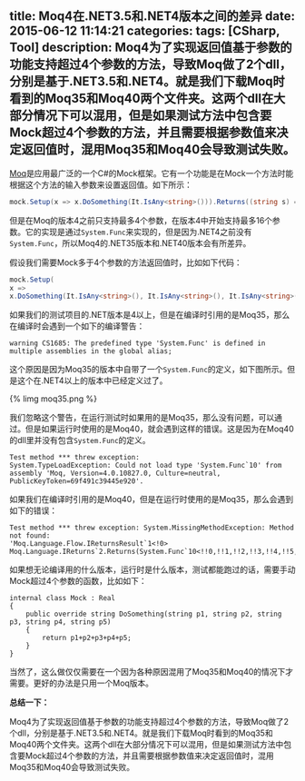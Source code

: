 title: Moq4在.NET3.5和.NET4版本之间的差异
date: 2015-06-12 11:14:21
categories:
tags: [CSharp, Tool]
description: Moq4为了实现返回值基于参数的功能支持超过4个参数的方法，导致Moq做了2个dll，分别是基于.NET3.5和.NET4。就是我们下载Moq时看到的Moq35和Moq40两个文件夹。这两个dll在大部分情况下可以混用，但是如果测试方法中包含要Mock超过4个参数的方法，并且需要根据参数值来决定返回值时，混用Moq35和Moq40会导致测试失败。
---
[Moq](https://github.com/Moq/moq4)是应用最广泛的一个C#的Mock框架。它有一个功能是在Mock一个方法时能根据这个方法的输入参数来设置返回值。如下所示：
```csharp
mock.Setup(x => x.DoSomething(It.IsAny<string>())).Returns((string s) => s.ToLower());
```

但是在Moq的版本4之前只支持最多4个参数，在版本4中开始支持最多16个参数。它的实现是通过`System.Func`来实现的，但是因为.NET4之前没有`System.Func`，所以Moq4的.NET35版本和.NET40版本会有所差异。

假设我们需要Mock多于4个参数的方法返回值时，比如如下代码：
```csharp
mock.Setup(
x =>
x.DoSomething(It.IsAny<string>(), It.IsAny<string>(), It.IsAny<string>(), It.IsAny<string>(), It.IsAny<string>()).Returns((string p1, string p2, string p3, string p4, string p5) => p1+p2+p3+p4+p5);
```

如果我们的测试项目的.NET版本是4以上，但是在编译时引用的是Moq35，那么在编译时会遇到一个如下的编译警告：
```
warning CS1685: The predefined type 'System.Func' is defined in multiple assemblies in the global alias;
```

这个原因是因为Moq35的版本中自带了一个`System.Func`的定义，如下图所示。但是这个在.NET4以上的版本中已经定义过了。

{% limg moq35.png %}

我们忽略这个警告，在运行测试时如果用的是Moq35，那么没有问题，可以通过。但是如果运行时使用的是Moq40，就会遇到这样的错误。这是因为在Moq40的dll里并没有包含`System.Func`的定义。

```
Test method *** threw exception: 
System.TypeLoadException: Could not load type 'System.Func`10' from assembly 'Moq, Version=4.0.10827.0, Culture=neutral, PublicKeyToken=69f491c39445e920'.
```

如果我们在编译时引用的是Moq40，但是在运行时使用的是Moq35，那么会遇到如下的错误：
```
Test method *** threw exception: System.MissingMethodException: Method not found: 
'Moq.Language.Flow.IReturnsResult`1<!0> Moq.Language.IReturns`2.Returns(System.Func`10<!!0,!!1,!!2,!!3,!!4,!!5,!!6,!!7,!!8,!1>)'.
```

如果想无论编译用的什么版本，运行时是什么版本，测试都能跑过的话，需要手动Mock超过4个参数的函数，比如如下：
```
internal class Mock : Real
{
	public override string DoSomething(string p1, string p2, string p3, string p4, string p5)
	{
		return p1+p2+p3+p4+p5;
	}
}
```

当然了，这么做仅仅需要在一个因为各种原因混用了Moq35和Moq40的情况下才需要。更好的办法是只用一个Moq版本。

**总结一下：**

Moq4为了实现返回值基于参数的功能支持超过4个参数的方法，导致Moq做了2个dll，分别是基于.NET3.5和.NET4。就是我们下载Moq时看到的Moq35和Moq40两个文件夹。这两个dll在大部分情况下可以混用，但是如果测试方法中包含要Mock超过4个参数的方法，并且需要根据参数值来决定返回值时，混用Moq35和Moq40会导致测试失败。